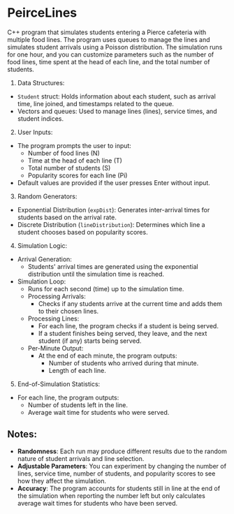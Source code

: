 # PeirceLines
C++ program that simulates students entering a Pierce cafeteria with multiple food lines. The program uses queues to manage the lines and simulates student arrivals using a Poisson distribution. The simulation runs for one hour, and you can customize parameters such as the number of food lines, time spent at the head of each line, and the total number of students.

1. Data Structures:
  - `Student` struct: Holds information about each student, such as arrival time, line joined, and timestamps related to the queue.
  - Vectors and queues: Used to manage lines (lines), service times, and student indices.
2. User Inputs:
  - The program prompts the user to input:
    - Number of food lines (N)
    - Time at the head of each line (T)
    - Total number of students (S)
    - Popularity scores for each line (Pi)
  - Default values are provided if the user presses Enter without input.
3. Random Generators:
  - Exponential Distribution (`expDist`): Generates inter-arrival times for students based on the arrival rate.
  - Discrete Distribution (`lineDistribution`): Determines which line a student chooses based on popularity scores.
4. Simulation Logic:
  - Arrival Generation:
    - Students' arrival times are generated using the exponential distribution until the simulation time is reached.
  - Simulation Loop:
    - Runs for each second (time) up to the simulation time.
    - Processing Arrivals:
      - Checks if any students arrive at the current time and adds them to their chosen lines.
    - Processing Lines:
      - For each line, the program checks if a student is being served.
      - If a student finishes being served, they leave, and the next student (if any) starts being served.
    - Per-Minute Output:
      - At the end of each minute, the program outputs:
        - Number of students who arrived during that minute.
        - Length of each line.
5. End-of-Simulation Statistics:
  - For each line, the program outputs:
    - Number of students left in the line.
    - Average wait time for students who were served.

## Notes:
  - **Randomness**: Each run may produce different results due to the random nature of student arrivals and line selection.
  - **Adjustable Parameters**: You can experiment by changing the number of lines, service time, number of students, and popularity scores to see how they affect the simulation.
  - **Accuracy**: The program accounts for students still in line at the end of the simulation when reporting the number left but only calculates average wait times for students who have been served.


